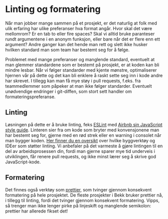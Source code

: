 # Linting og formatering

Når man jobber mange sammen på et prosjekt, er det naturlig at folk med ulik erfaring har ulike preferanser hva format angår. Hvor skal det være mellomrom? Er en tab to eller fire spaces? Skal vi alltid bruke paranteser rundt argumentene i en anonym funksjon, eller bare når det er flere enn ett argument?
Andre ganger kan det hende man rett og slett ikke husker hvilken standard man som team har bestemt seg for å følge.

Problemet med mange preferanser og manglende standard, eventuelt at man glemmer standardene som er bestemt på prosjekt, er at koden kan bli mindre lesbar. Når vi følger standarder med kjente mønstre, optimaliserer hjernen vår på dette og det kan bli enklere å raskt sette seg inn i kode andre har skrevet. I tillegg kan man få mye støy i pull requests, f.eks. fra teammedlemmer som påpeker at man ikke følger standarder. Eventuelt unødvendige endringer i git-diffen, som stort sett handler om formateringspreferanse.

## Linting

Løsningen på dette er å bruke linting, feks [ESLint](http://eslint.org/) med [Airbnb sin JavaScript style guide](https://github.com/airbnb/javascript). Linteren sier fra om kode som bryter med konvensjonene man har bestemt seg for, gjerne med en rød strek eller en warning i consolet når man bygger koden. [Her finner du en oversikt](http://eslint.org/docs/user-guide/integrations) over hvilke byggverktøy og IDEer som støtter linting. Vi anbefaler på det varmeste å gjøre lintingen til en del av arbeidsprosessen din, fordi man gjerne sparer mye tid underveis i utviklingen, får renere pull requests, og ikke minst lærer seg å skrive god JavaScript-kode.

## Formatering

Det finnes også verktøy som [prettier](https://github.com/prettier/prettier), som tvinger gjennom konsekvent formatering på hele prosjektet. De fleste prosjekter i Bekk bruker prettier nå, i tillegg til linting, fordi det tvinger gjennom konsekvent formatering. Vipps, så trenger man ikke lenger pirke på linjeskift og manglende semikolon: prettier har allerede fikset det!
